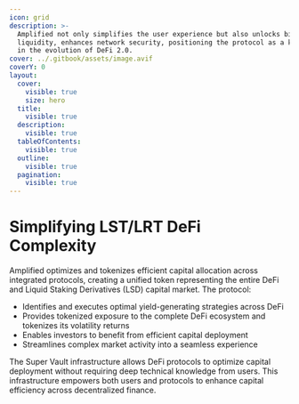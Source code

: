 ```yaml
---
icon: grid
description: >-
  Amplified not only simplifies the user experience but also unlocks billions in
  liquidity, enhances network security, positioning the protocol as a key driver
  in the evolution of DeFi 2.0.
cover: ../.gitbook/assets/image.avif
coverY: 0
layout:
  cover:
    visible: true
    size: hero
  title:
    visible: true
  description:
    visible: true
  tableOfContents:
    visible: true
  outline:
    visible: true
  pagination:
    visible: true
---
```


# Simplifying LST/LRT DeFi Complexity

Amplified optimizes and tokenizes efficient capital allocation across integrated protocols, creating a unified token representing the entire DeFi and Liquid Staking Derivatives (LSD) capital market. The protocol:

* Identifies and executes optimal yield-generating strategies across DeFi
* Provides tokenized exposure to the complete DeFi ecosystem and tokenizes its volatility returns
* Enables investors to benefit from efficient capital deployment
* Streamlines complex market activity into a seamless experience

The Super Vault infrastructure allows DeFi protocols to optimize capital deployment without requiring deep technical knowledge from users. This infrastructure empowers both users and protocols to enhance capital efficiency across decentralized finance.
